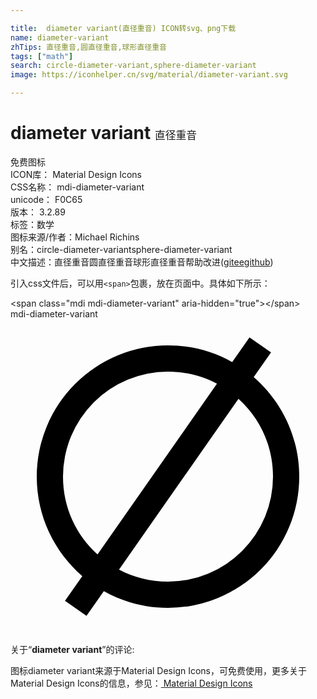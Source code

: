 ```yaml
---

title:  diameter variant(直径重音) ICON转svg、png下载
name: diameter-variant
zhTips: 直径重音,圆直径重音,球形直径重音
tags: ["math"]
search: circle-diameter-variant,sphere-diameter-variant
image: https://iconhelper.cn/svg/material/diameter-variant.svg

---
```


# diameter variant  <small style="font-size: 60%;font-weight: 100">直径重音</small>


<div class="detail-page">
<p>
<span><span class="badge-success badge">免费图标</span> </span>
<br/>
<span>
ICON库：
<span class="badge-secondary badge">Material Design Icons</span> 
</span>
<br/>
<span>
CSS名称：
<span class="badge-secondary badge">mdi-diameter-variant</span> 
</span>
<br/>
<span>
unicode：
<span class="badge-secondary badge">F0C65</span> 
<copy-btn content='F0C65' btn-title=""></copy-btn>
<copy-btn :content='String.fromCodePoint(parseInt("F0C65", 16))' btn-title="复制U"></copy-btn>
</span>
<br/>
<span>
版本：
<span class="badge-secondary badge">3.2.89</span> 
</span><br/><span>标签：<span class="badge-light badge"><router-link to="/tags/math.html">数学</router-link></span></span>
<br/>
<span>图标来源/作者：<span class="badge-light badge">Michael Richins</span></span> 
<br/>
<span>别名：<span class="badge-light badge">circle-diameter-variant</span><span class="badge-light badge">sphere-diameter-variant</span></span><br/><span class="zh-detail">中文描述：<span class="badge-primary badge">直径重音</span><span class="badge-primary badge">圆直径重音</span><span class="badge-primary badge">球形直径重音</span><span class="help-link"><span>帮助改进</span>(<a href="https://gitee.com/liuwave/icon-helper/edit/master/json/material/diameter-variant.json" target="_blank" rel="noopener noreferrer">gitee</a><a href="https://github.com/liuwave/icon-helper/edit/master/json/material/diameter-variant.json" target="_blank" rel="noopener noreferrer">github</a></span>)</span><br/>
</p>
</div>
<div class="alert alert-dark">
  <i class="mdi mdi-diameter-variant mdi-48px"></i>
  <i class="mdi mdi-diameter-variant mdi-36px"></i>
  <i class="mdi mdi-diameter-variant mdi-24px"></i>
  <i class="mdi mdi-diameter-variant mdi-18px"></i>
</div>
<div>
  <p>引入css文件后，可以用<code>&lt;span&gt;</code>包裹，放在页面中。具体如下所示：    
  </p>
  <div class="alert alert-primary" style="font-size: 14px">
    &lt;span class="mdi mdi-diameter-variant" aria-hidden="true"&gt;&lt;/span&gt;
    <copy-btn content='<span class="mdi mdi-diameter-variant" aria-hidden="true"></span>'></copy-btn>
  </div>
  <div class="alert alert-secondary">
    <i class="mdi mdi-diameter-variant"
    style="font-size: 24px"
    aria-hidden="true"></i> mdi-diameter-variant
    <copy-btn content="mdi-diameter-variant" btn-title="复制图标名称"></copy-btn>
  </div>
</div>
<div id="svg" class="svg-wrap">
<svg xmlns="http://www.w3.org/2000/svg" viewBox="0 0 24 24"><path d="M4.15,21.46L5.47,19.58C3.35,17.74 2,15.03 2,12A10,10 0 0,1 12,2C13.78,2 15.44,2.46 16.89,3.27L18.21,1.39L19.85,2.54L18.53,4.42C20.65,6.26 22,8.97 22,12A10,10 0 0,1 12,22C10.22,22 8.56,21.54 7.11,20.73L5.79,22.61L4.15,21.46M12,4A8,8 0 0,0 4,12C4,14.35 5,16.46 6.63,17.93L15.73,4.92C14.62,4.33 13.35,4 12,4M12,20A8,8 0 0,0 20,12C20,9.65 19,7.54 17.37,6.07L8.27,19.08C9.38,19.67 10.65,20 12,20Z" /></svg>
</div>
<detail full-name='mdi-diameter-variant'></detail>
<div class="icon-detail__container">
<p>关于“<b>diameter variant</b>”的评论:</p>
</div>
<Vssue title="关于“diameter variant”的评论" />    
<div><p>图标diameter variant来源于Material Design Icons，可免费使用，更多关于 Material Design Icons的信息，参见：<a target="_blank" href="https://iconhelper.cn/material.html"> Material Design Icons</a>
</p></div>
